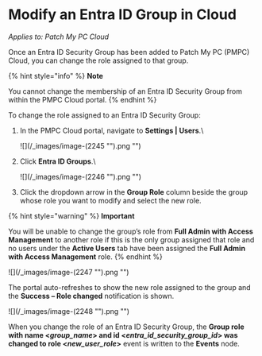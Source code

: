 # Modify an Entra ID Group in Cloud

_Applies to: Patch My PC Cloud_

Once an Entra ID Security Group has been added to Patch My PC (PMPC) Cloud, you can change the role assigned to that group.

{% hint style="info" %}
**Note**

You cannot change the membership of an Entra ID Security Group from within the PMPC Cloud portal.
{% endhint %}

To change the role assigned to an Entra ID Security Group:

1.  In the PMPC Cloud portal, navigate to **Settings | Users**.\\

    !\[]\(/\_images/image-(2245 "").png "")
2.  Click **Entra ID Groups**.\\

    !\[]\(/\_images/image-(2246 "").png "")
3. Click the dropdown arrow in the **Group Role** column beside the group whose role you want to modify and select the new role.

{% hint style="warning" %}
**Important**

You will be unable to change the group’s role from **Full Admin with Access Management** to another role if this is the only group assigned that role and no users under the **Active Users** tab have been assigned the **Full Admin with Access Management** role.
{% endhint %}

!\[]\(/\_images/image-(2247 "").png "")

The portal auto-refreshes to show the new role assigned to the group and the **Success – Role changed** notification is shown.

!\[]\(/\_images/image-(2248 "").png "")

When you change the role of an Entra ID Security Group, the **Group role with name <**_**group\_name**_**> and id <**_**entra\_id\_security\_group\_id**_**> was changed to role <**_**new\_user\_role**_**>** event is written to the **Events** node.
